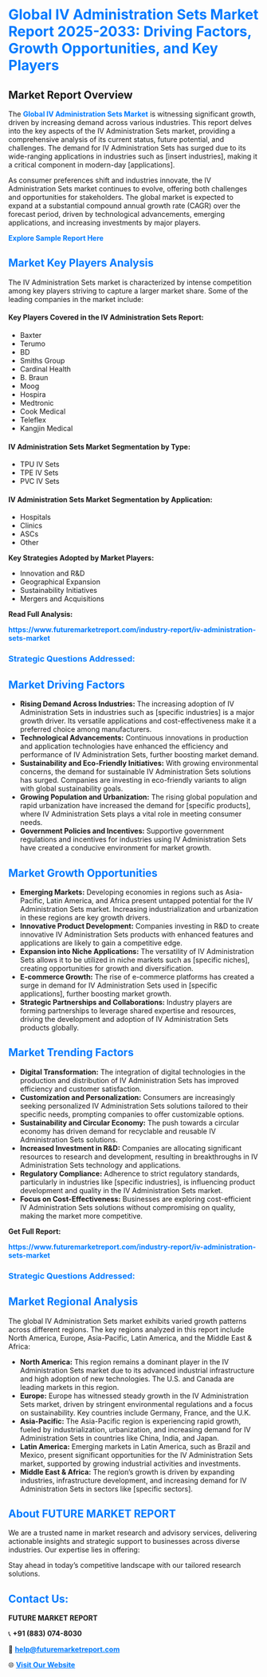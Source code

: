 <h1 style="color: #007BFF;">Global IV Administration Sets Market Report 2025-2033: Driving Factors, Growth Opportunities, and Key Players</h1>

<section id="overview">
<h2>Market Report Overview</h2>
<p>The <a href="https://www.futuremarketreport.com/industry-report/iv-administration-sets-market" style="color: #007BFF; text-decoration: none;"><strong>Global IV Administration Sets Market</strong></a> is witnessing significant growth, driven by increasing demand across various industries. This report delves into the key aspects of the IV Administration Sets market, providing a comprehensive analysis of its current status, future potential, and challenges. The demand for IV Administration Sets has surged due to its wide-ranging applications in industries such as [insert industries], making it a critical component in modern-day [applications].</p>
<p>As consumer preferences shift and industries innovate, the IV Administration Sets market continues to evolve, offering both challenges and opportunities for stakeholders. The global market is expected to expand at a substantial compound annual growth rate (CAGR) over the forecast period, driven by technological advancements, emerging applications, and increasing investments by major players.</p>
</section>

<section id="overview">
<p><a href="https://www.futuremarketreport.com/request-sample/reportId=78358" style="color: #007BFF; text-decoration: none;"><strong>Explore Sample Report Here</strong></a></p>
</section>

<section id="key-players">
<h2 style="color: #007BFF;">Market Key Players Analysis</h2>
<p>The IV Administration Sets market is characterized by intense competition among key players striving to capture a larger market share. Some of the leading companies in the market include:</p>
<h4>Key Players Covered in the IV Administration Sets Report:</h4>
<ul><li>Baxter</li><li>Terumo</li><li>BD</li><li>Smiths Group</li><li>Cardinal Health</li><li>B. Braun</li><li>Moog</li><li>Hospira</li><li>Medtronic</li><li>Cook Medical</li><li>Teleflex</li><li>Kangjin Medical</li></ul>
<h4>IV Administration Sets Market Segmentation by Type:</h4>
<ul><li>TPU IV Sets</li><li>TPE IV Sets</li><li>PVC IV Sets</li></ul>

<h4>IV Administration Sets Market Segmentation by Application:</h4>
<ul><li>Hospitals</li><li>Clinics</li><li>ASCs</li><li>Other</li></ul>
<p><strong>Key Strategies Adopted by Market Players:</strong></p>
<ul>
<li>Innovation and R&D</li>
<li>Geographical Expansion</li>
<li>Sustainability Initiatives</li>
<li>Mergers and Acquisitions</li>
</ul>
</section>

<section>
<p><strong>Read Full Analysis: </strong></p><a href="https://www.futuremarketreport.com/industry-report/iv-administration-sets-market" style="color: #007BFF; text-decoration: none;"><strong>https://www.futuremarketreport.com/industry-report/iv-administration-sets-market</strong></a>
<h3 style="color: #007BFF;">Strategic Questions Addressed:</h3>
</section>

<section id="driving-factors">
<h2 style="color: #007BFF;">Market Driving Factors</h2>
<ul>
<li><strong>Rising Demand Across Industries:</strong> The increasing adoption of IV Administration Sets in industries such as [specific industries] is a major growth driver. Its versatile applications and cost-effectiveness make it a preferred choice among manufacturers.</li>
<li><strong>Technological Advancements:</strong> Continuous innovations in production and application technologies have enhanced the efficiency and performance of IV Administration Sets, further boosting market demand.</li>
<li><strong>Sustainability and Eco-Friendly Initiatives:</strong> With growing environmental concerns, the demand for sustainable IV Administration Sets solutions has surged. Companies are investing in eco-friendly variants to align with global sustainability goals.</li>
<li><strong>Growing Population and Urbanization:</strong> The rising global population and rapid urbanization have increased the demand for [specific products], where IV Administration Sets plays a vital role in meeting consumer needs.</li>
<li><strong>Government Policies and Incentives:</strong> Supportive government regulations and incentives for industries using IV Administration Sets have created a conducive environment for market growth.</li>
</ul>
</section>

<section id="growth-opportunities">
<h2 style="color: #007BFF;">Market Growth Opportunities</h2>
<ul>
<li><strong>Emerging Markets:</strong> Developing economies in regions such as Asia-Pacific, Latin America, and Africa present untapped potential for the IV Administration Sets market. Increasing industrialization and urbanization in these regions are key growth drivers.</li>
<li><strong>Innovative Product Development:</strong> Companies investing in R&D to create innovative IV Administration Sets products with enhanced features and applications are likely to gain a competitive edge.</li>
<li><strong>Expansion into Niche Applications:</strong> The versatility of IV Administration Sets allows it to be utilized in niche markets such as [specific niches], creating opportunities for growth and diversification.</li>
<li><strong>E-commerce Growth:</strong> The rise of e-commerce platforms has created a surge in demand for IV Administration Sets used in [specific applications], further boosting market growth.</li>
<li><strong>Strategic Partnerships and Collaborations:</strong> Industry players are forming partnerships to leverage shared expertise and resources, driving the development and adoption of IV Administration Sets products globally.</li>
</ul>
</section>

<section id="trending-factors">
<h2 style="color: #007BFF;">Market Trending Factors</h2>
<ul>
<li><strong>Digital Transformation:</strong> The integration of digital technologies in the production and distribution of IV Administration Sets has improved efficiency and customer satisfaction.</li>
<li><strong>Customization and Personalization:</strong> Consumers are increasingly seeking personalized IV Administration Sets solutions tailored to their specific needs, prompting companies to offer customizable options.</li>
<li><strong>Sustainability and Circular Economy:</strong> The push towards a circular economy has driven demand for recyclable and reusable IV Administration Sets solutions.</li>
<li><strong>Increased Investment in R&D:</strong> Companies are allocating significant resources to research and development, resulting in breakthroughs in IV Administration Sets technology and applications.</li>
<li><strong>Regulatory Compliance:</strong> Adherence to strict regulatory standards, particularly in industries like [specific industries], is influencing product development and quality in the IV Administration Sets market.</li>
<li><strong>Focus on Cost-Effectiveness:</strong> Businesses are exploring cost-efficient IV Administration Sets solutions without compromising on quality, making the market more competitive.</li>
</ul>
</section>

<section>
<p><strong>Get Full Report: </strong></p><a href="https://www.futuremarketreport.com/industry-report/iv-administration-sets-market" style="color: #007BFF; text-decoration: none;"><strong>https://www.futuremarketreport.com/industry-report/iv-administration-sets-market</strong></a>
<h3 style="color: #007BFF;">Strategic Questions Addressed:</h3>
</section>


<section id="regional-analysis">
<h2 style="color: #007BFF;">Market Regional Analysis</h2>
<p>The global IV Administration Sets market exhibits varied growth patterns across different regions. The key regions analyzed in this report include North America, Europe, Asia-Pacific, Latin America, and the Middle East & Africa:</p>
<ul>
<li><strong>North America:</strong> This region remains a dominant player in the IV Administration Sets market due to its advanced industrial infrastructure and high adoption of new technologies. The U.S. and Canada are leading markets in this region.</li>
<li><strong>Europe:</strong> Europe has witnessed steady growth in the IV Administration Sets market, driven by stringent environmental regulations and a focus on sustainability. Key countries include Germany, France, and the U.K.</li>
<li><strong>Asia-Pacific:</strong> The Asia-Pacific region is experiencing rapid growth, fueled by industrialization, urbanization, and increasing demand for IV Administration Sets in countries like China, India, and Japan.</li>
<li><strong>Latin America:</strong> Emerging markets in Latin America, such as Brazil and Mexico, present significant opportunities for the IV Administration Sets market, supported by growing industrial activities and investments.</li>
<li><strong>Middle East & Africa:</strong> The region’s growth is driven by expanding industries, infrastructure development, and increasing demand for IV Administration Sets in sectors like [specific sectors].</li>
</ul>
</section>

<footer>
<h2 style="color: #007BFF;">About FUTURE MARKET REPORT</h2>
<p>We are a trusted name in market research and advisory services, delivering actionable insights and strategic support to businesses across diverse industries. Our expertise lies in offering:</p>

<p>Stay ahead in today’s competitive landscape with our tailored research solutions.</p>

<h2 style="color: #007BFF;">Contact Us:</h2>
<p><strong>FUTURE MARKET REPORT</strong></p>
<p>📞 <strong>+91 (883) 074-8030</strong></p>
<p>📧 <strong><a href="mailto:help@futuremarketreport.com" style="color: #007BFF;">help@futuremarketreport.com</a></strong></p>
<p>🌐 <strong><a href="https://www.futuremarketreport.com/" style="color: #007BFF;">Visit Our Website</a></strong></p>
</footer>